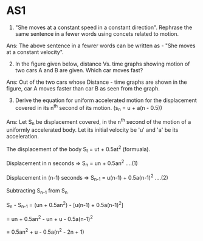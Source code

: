 # AS1

1. "She moves at a constant speed in a constant direction". Rephrase the same sentence in a fewer words using concets related to motion.

Ans: The above sentence in a fewrer words can be written as -
		"She moves at a constant velocity".

2. In the figure given below, distance Vs. time graphs showing motion of two cars A and B are given. Which car moves fast?

Ans: Out of the two cars whose Distance - time graphs are shown in the figure, car A moves faster than car B as seen from the graph.

3. Derive the equation for uniform accelerated motion for the displacement covered in its n<sup>th</sup> second of its motion. (s<sub>n</sub> = u + a(n - 0.5))

Ans: Let S<sub>n</sub> be displacement covered, in the n<sup>th</sup> second of the motion of a uniformly accelerated body. Let its initial velocity be 'u' and 'a' be its acceleration.

The displacement of the body S<sub>t</sub> = ut + 0.5at<sup>2</sup> (formuala).

Displacement in n seconds => S<sub>n</sub> = un + 0.5an<sup>2</sup> ....(1)

Displacement in (n-1) seconds => S<sub>n-1</sub> = u(n-1) + 0.5a(n-1)<sup>2</sup> ....(2)

Subtracting S<sub>n-1</sub> from S<sub>n</sub>

S<sub>n</sub> - S<sub>n-1</sub> = (un + 0.5an<sup>2</sup>) - [u(n-1) + 0.5a(n-1)<sup>2</sup>]

= un + 0.5an<sup>2</sup> - un + u - 0.5a(n-1)<sup>2</sup>

= 0.5an<sup>2</sup> + u - 0.5a(n<sup>2</sup> - 2n + 1)